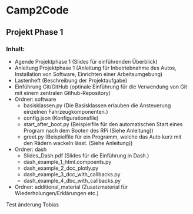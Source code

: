 # Camp2Code

## Projekt Phase 1

### Inhalt:
- Agende Projektphase 1 (Slides für einführenden Überblick)
- Anleitung Projektphase 1 (Anleitung für Inbetriebnahme des Autos, Installation von Software, Einrichten einer Arbeitsumgebung)
- Lastenheft (Beschreibung der Projektaufgabe)
- Einführung Git/GitHub (optinale Einführung für die Verwendung von Git mit einem zentralen Github-Repository)
- Ordner: software 
    - basisklassen.py (Die Basisklassen erlauben die Ansteuerung einzelnen Fahrzeugkomponenten.)
    - config.json (Konfigurationsfile)
    - start_after_boot.py (Beispielfile für den automatischen Start eines Program nach dem Booten des RPi (Siehe Anleitung))
    - greet.py (Beispielfile für ein Programm, welche das Auto kurz mit den Rädern wackeln lässt. (Siehe Anleitung))
- Ordner: dash 
    - Slides_Dash.pdf (Slides für die Einführung in Dash.)
    - dash_example_1_html.compoents.py
    - dash_example_2_dcc_plotly.py
    - dash_example_3_dcc_with_callbacks.py
    - dash_example_4_dbc_with_callbacks.py
- Ordner: additional_material (Zusatzmaterial für Wiederholungen/Erklärungen etc.)

Test änderung Tobias
